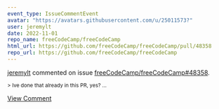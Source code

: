 ```yaml
---
event_type: IssueCommentEvent
avatar: "https://avatars.githubusercontent.com/u/25011573?"
user: jeremylt
date: 2022-11-01
repo_name: freeCodeCamp/freeCodeCamp
html_url: https://github.com/freeCodeCamp/freeCodeCamp/pull/48358
repo_url: https://github.com/freeCodeCamp/freeCodeCamp
---
```


<a href='https://github.com/jeremylt' target='_blank'>jeremylt</a> commented on issue <a href='https://github.com/freeCodeCamp/freeCodeCamp/pull/48358' target='_blank'>freeCodeCamp/freeCodeCamp#48358</a>.

<small>> Ive done that already in this PR, yes?...</small>

<a href='https://github.com/freeCodeCamp/freeCodeCamp/pull/48358' target='_blank'>View Comment</a>
